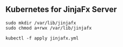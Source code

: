 ## Kubernetes for JinjaFx Server

```
sudo mkdir /var/lib/jinjafx
sudo chmod a+rwx /var/lib/jinjafx

kubectl -f apply jinjafx.yml
```
